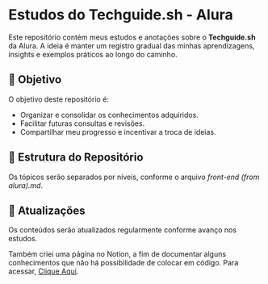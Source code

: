 # Estudos do Techguide.sh - Alura  

Este repositório contém meus estudos e anotações sobre o **Techguide.sh** da Alura. A ideia é manter um registro gradual das minhas aprendizagens, insights e exemplos práticos ao longo do caminho.  

## 🎯 Objetivo  
O objetivo deste repositório é:  
- Organizar e consolidar os conhecimentos adquiridos.  
- Facilitar futuras consultas e revisões.  
- Compartilhar meu progresso e incentivar a troca de ideias.  

## 📂 Estrutura do Repositório  
Os tópicos serão separados por níveis, conforme o arquivo _front-end (from alura).md_.
## 🔄 Atualizações  
Os conteúdos serão atualizados regularmente conforme avanço nos estudos.  

Também criei uma página no Notion, a fim de documentar alguns conhecimentos que não há possibilidade de colocar em código.
Para acessar, <a href="https://igorpaula7.notion.site/Techguide-sh-Front-End-11aa1c1c46f980a9a577dff6800e2947?pvs=4">Clique Aqui</a>.
